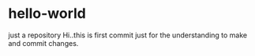 # hello-world
just a repository
Hi..this is first commit just for the understanding to make and commit changes.
